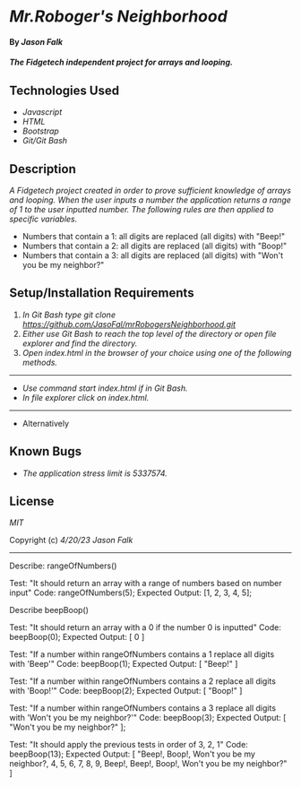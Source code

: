 # _Mr.Roboger's Neighborhood_

#### By _**Jason Falk**_

#### _The Fidgetech independent project for arrays and looping._

## Technologies Used

* _Javascript_
* _HTML_
* _Bootstrap_
* _Git/Git Bash_

## Description

_A Fidgetech project created in order to prove sufficient knowledge of arrays and looping. When the user inputs a number the application returns a range of 1 to the user inputted number. The following rules are then applied to specific variables._

* Numbers that contain a 1: all digits are replaced (all digits) with "Beep!"
* Numbers that contain a 2: all digits are replaced (all digits) with "Boop!"
* Numbers that contain a 3: all digits are replaced (all digits) with "Won't you be my neighbor?"

## Setup/Installation Requirements

1. _In Git Bash type git clone https://github.com/JasoFal/mrRobogersNeighborhood.git_
2. _Either use Git Bash to reach the top level of the directory or open file explorer and find the directory._
3. _Open index.html in the browser of your choice using one of the following methods._
------
* _Use command start index.html if in Git Bash._
* _In file explorer click on index.html._
------
* Alternatively 

## Known Bugs

* _The application stress limit is 5337574._

## License

_MIT_

Copyright (c) _4/20/23_ _Jason Falk_

<!-- Tests -->
-----------------------------------------

Describe: rangeOfNumbers()

Test: "It should return an array with a range of numbers based on number input"
Code: rangeOfNumbers(5);
Expected Output: [1, 2, 3, 4, 5];

Describe beepBoop()

Test: "It should return an array with a 0 if the number 0 is inputted"
Code: beepBoop(0);
Expected Output: [ 0 ]

Test: "If a number within rangeOfNumbers contains a 1 replace all digits with 'Beep'"
Code: beepBoop(1);
Expected Output: [ "Beep!" ]

Test: "If a number within rangeOfNumbers contains a 2 replace all digits with 'Boop!'"
Code: beepBoop(2);
Expected Output: [ "Boop!" ]

Test: "If a number within rangeOfNumbers contains a 3 replace all digits with 'Won't you be my neighbor?'"
Code: beepBoop(3);
Expected Output: [ "Won't you be my neighbor?" ];

Test: "It should apply the previous tests in order of 3, 2, 1"
Code: beepBoop(13);
Expected Output: [ "Beep!, Boop!, Won't you be my neighbor?, 4, 5, 6, 7, 8, 9, Beep!, Beep!, Boop!, Won't you be my neighbor?" ]